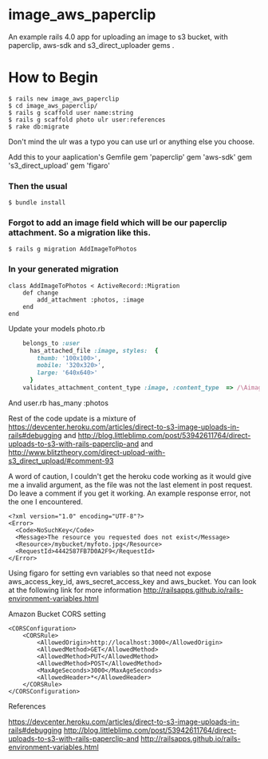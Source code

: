 # image_aws_paperclip
An example rails 4.0 app for uploading an image to s3 bucket, with paperclip, aws-sdk and s3_direct_uploader gems .

# How to Begin 
	$ rails new image_aws_paperclip
	$ cd image_aws_paperclip/
	$ rails g scaffold user name:string
	$ rails g scaffold photo ulr user:references
	$ rake db:migrate
Don't mind the ulr was a typo you can use url or anything else you choose. 

Add this to your aaplication's Gemfile 
	gem 'paperclip'
	gem 'aws-sdk'
	gem 's3_direct_upload'
	gem 'figaro'

### Then the usual 
	$ bundle install 

### Forgot to add an image field which will be our paperclip attachment. So a migration like this. 
	$ rails g migration AddImageToPhotos

### In your generated migration 
	class AddImageToPhotos < ActiveRecord::Migration
  		def change
  			add_attachment :photos, :image
  		end
	end

Update your models photo.rb 
``` ruby
	belongs_to :user
	  has_attached_file :image, styles:  { 
	  	thumb: '100x100>',
	  	mobile: '320x320>',
	  	large: '640x640>'
	  }
	validates_attachment_content_type :image, :content_type  => /\Aimage\/.*\Z/
```

And user.rb 
	has_many :photos

Rest of the code update is a mixture of 
https://devcenter.heroku.com/articles/direct-to-s3-image-uploads-in-rails#debugging
and 
http://blog.littleblimp.com/post/53942611764/direct-uploads-to-s3-with-rails-paperclip-and
and 
http://www.blitztheory.com/direct-upload-with-s3_direct_upload/#comment-93

A word of caution, I couldn't get the heroku code working as it would give me a invalid argument, as the file
was not the last element in post request. Do leave a comment if you get it working. An example response error,
not the one I encountered. 

	<?xml version="1.0" encoding="UTF-8"?>
	<Error>
	  <Code>NoSuchKey</Code>
	  <Message>The resource you requested does not exist</Message>
	  <Resource>/mybucket/myfoto.jpg</Resource> 
	  <RequestId>4442587FB7D0A2F9</RequestId>
	</Error>

Using figaro for setting evn variables so that need not expose aws_access_key_id, aws_secret_access_key and aws_bucket.
You can look at the following link for more information http://railsapps.github.io/rails-environment-variables.html

Amazon Bucket CORS setting 

	<CORSConfiguration>
	    <CORSRule>
	        <AllowedOrigin>http://localhost:3000</AllowedOrigin>
	        <AllowedMethod>GET</AllowedMethod>
	        <AllowedMethod>PUT</AllowedMethod>
	        <AllowedMethod>POST</AllowedMethod>
	        <MaxAgeSeconds>3000</MaxAgeSeconds>
	        <AllowedHeader>*</AllowedHeader>
	    </CORSRule>
	</CORSConfiguration>

References 

https://devcenter.heroku.com/articles/direct-to-s3-image-uploads-in-rails#debugging
http://blog.littleblimp.com/post/53942611764/direct-uploads-to-s3-with-rails-paperclip-and
http://railsapps.github.io/rails-environment-variables.html
